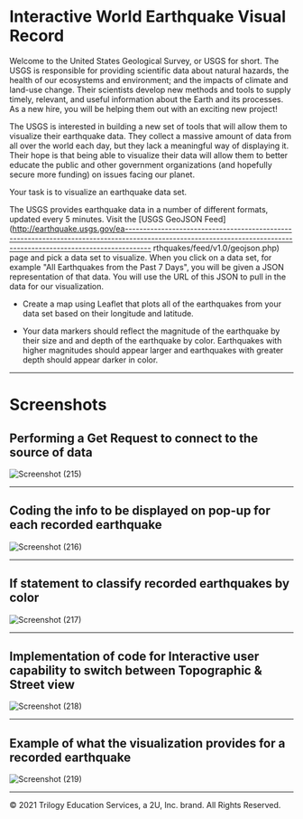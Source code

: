 # Interactive World Earthquake Visual Record


Welcome to the United States Geological Survey, or USGS for short. The USGS is responsible for providing scientific data about natural hazards, the health of our ecosystems and environment; and the impacts of climate and land-use change. Their scientists develop new methods and tools to supply timely, relevant, and useful information about the Earth and its processes. As a new hire, you will be helping them out with an exciting new project!

The USGS is interested in building a new set of tools that will allow them to visualize their earthquake data. They collect a massive amount of data from all over the world each day, but they lack a meaningful way of displaying it. Their hope is that being able to visualize their data will allow them to better educate the public and other government organizations (and hopefully secure more funding) on issues facing our planet. 



Your task is to visualize an earthquake data set.

   The USGS provides earthquake data in a number of different formats, updated every 5 minutes. Visit the [USGS GeoJSON Feed](http://earthquake.usgs.gov/ea-------------------------------------------------------------------------------------------------------------------------------------------------------------------
rthquakes/feed/v1.0/geojson.php) page and pick a data set to visualize. When you click on a data set, for example "All Earthquakes from the Past 7 Days", you will be given a JSON representation of that data. You will use the URL of this JSON to pull in the data for our visualization.
   
   * Create a map using Leaflet that plots all of the earthquakes from your data set based on their longitude and latitude.

   * Your data markers should reflect the magnitude of the earthquake by their size and and depth of the earthquake by color. Earthquakes with higher magnitudes should appear larger and earthquakes with greater depth should appear darker in color.
   
 -------------------------------------------------------------------------------------------------------------------------------------------------------------------

  
# Screenshots

## Performing a Get Request to connect to the source of data
![Screenshot (215)](https://user-images.githubusercontent.com/101612220/202093008-0a9eb20e-9ac9-41b2-9d9d-5b47685e983f.png)

-------------------------------------------------------------------------------------------------------------------------------------------------------------------


## Coding the info to be displayed on pop-up for each recorded earthquake
![Screenshot (216)](https://user-images.githubusercontent.com/101612220/202093201-6c78067a-c3a6-4df9-b9ec-9aee1e773caa.png)



-------------------------------------------------------------------------------------------------------------------------------------------------------------------


## If statement to classify recorded earthquakes by color
![Screenshot (217)](https://user-images.githubusercontent.com/101612220/202093663-a9e55dfc-a6c3-424c-a03b-4784dbf50455.png)


-------------------------------------------------------------------------------------------------------------------------------------------------------------------


## Implementation of code for Interactive user capability to switch between Topographic & Street view
![Screenshot (218)](https://user-images.githubusercontent.com/101612220/202093922-4a19729c-c5d7-49c5-be08-201c2c2fdec0.png)


-------------------------------------------------------------------------------------------------------------------------------------------------------------------


## Example of what the visualization provides for a recorded earthquake
![Screenshot (219)](https://user-images.githubusercontent.com/101612220/202092726-789dcdc2-1253-4cce-9808-ba050d95cdd0.png)

-------------------------------------------------------------------------------------------------------------------------------------------------------------------


© 2021  Trilogy Education Services, a 2U, Inc. brand. All Rights Reserved.	
